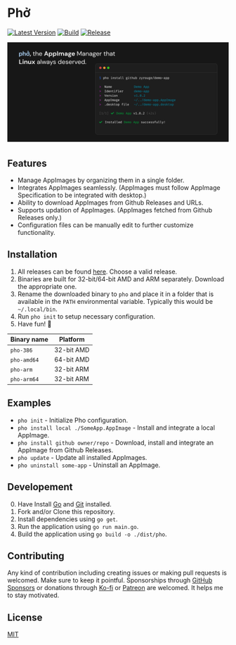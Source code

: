# Phở

[![Latest Version](https://img.shields.io/github/v/release/zyrouge/pho?label=latest)](https://github.com/zyrouge/pho/releases/latest)
[![Build](https://github.com/zyrouge/pho/actions/workflows/build.yml/badge.svg)](https://github.com/zyrouge/pho/actions/workflows/build.yml)
[![Release](https://github.com/zyrouge/pho/actions/workflows/release.yml/badge.svg)](https://github.com/zyrouge/pho/actions/workflows/release.yml)

<div align="center">
    <img src="./media/banner.png">
</div>

## Features

-   Manage AppImages by organizing them in a single folder.
-   Integrates AppImages seamlessly. (AppImages must follow AppImage Specification to be integrated with desktop.)
-   Ability to download AppImages from Github Releases and URLs.
-   Supports updation of AppImages. (AppImages fetched from Github Releases only.)
-   Configuration files can be manually edit to further customize functionality.

## Installation

1. All releases can be found [here](https://github.com/zyrouge/pho/releases). Choose a valid release.
2. Binaries are built for 32-bit/64-bit AMD and ARM separately. Download the appropriate one.
3. Rename the downloaded binary to `pho` and place it in a folder that is available in the `PATH` environmental variable. Typically this would be `~/.local/bin`.
4. Run `pho init` to setup necessary configuration.
5. Have fun! 🎉

| Binary name | Platform   |
| ----------- | ---------- |
| `pho-386`   | 32-bit AMD |
| `pho-amd64` | 64-bit AMD |
| `pho-arm`   | 32-bit ARM |
| `pho-arm64` | 32-bit ARM |

## Examples

-   `pho init` - Initialize Pho configuration.
-   `pho install local ./SomeApp.AppImage` - Install and integrate a local AppImage.
-   `pho install github owner/repo` - Download, install and integrate an AppImage from Github Releases.
-   `pho update` - Update all installed AppImages.
-   `pho uninstall some-app` - Uninstall an AppImage.

## Developement

0. Have Install [Go](https://go.dev/) and [Git](https://git-scm.com) installed.
1. Fork and/or Clone this repository.
2. Install dependencies using `go get`.
3. Run the application using `go run main.go`.
4. Build the application using `go build -o ./dist/pho`.

## Contributing

Any kind of contribution including creating issues or making pull requests is welcomed. Make sure to keep it pointful. Sponsorships through [GitHub Sponsors](https://github.com/sponsors/zyrouge) or donations through [Ko-fi](https://ko-fi.com/zyrouge) or [Patreon](https://patreon.com/zyrouge) are welcomed. It helps me to stay motivated.

## License

[MIT](./LICENSE)
